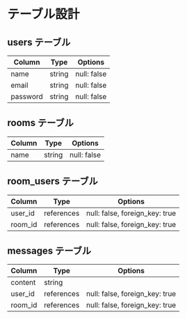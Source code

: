 # テーブル設計

## users テーブル  

| Column   | Type   | Options     |  
| -------- | ------ | ----------- |          
| name     | string | null: false |    
| email    | string | null: false |           
| password | string | null: false |    
                          
## rooms テーブル                           
    
| Column | Type   | Options     |                    
| ------ | ------ | ----------- |          
| name  | string | null: false |            
    
## room_users テーブル      

| Column  | Type    | Options                        |  
| ------- | ------- | ------------------------------ |
| user_id | references | null: false, foreign_key: true |
| room_id | references | null: false, foreign_key: true |

## messages テーブル

| Column  | Type    | Options                        |
| ------- | ------- | ------------------------------ |
| content    | string  |
| user_id | references | null: false, foreign_key: true |  
| room_id | references | null: false, foreign_key: true |
